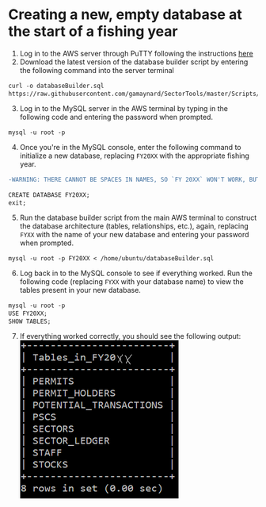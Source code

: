 # Creating a new, empty database at the start of a fishing year

1. Log in to the AWS server through PuTTY following the instructions [here](/Manuals/server_connect.md)
2. Download the latest version of the database builder script by entering the following command into the server terminal

```
curl -o databaseBuilder.sql https://raw.githubusercontent.com/gamaynard/SectorTools/master/Scripts/DatabaseSkeleton.sql
```

3. Log in to the MySQL server in the AWS terminal by typing in the following code and entering the password when prompted.

```
mysql -u root -p
```

4. Once you're in the MySQL console, enter the following command to initialize a new database, replacing `FY20XX` with the appropriate fishing year.
```diff
-WARNING: THERE CANNOT BE SPACES IN NAMES, SO `FY 20XX` WON'T WORK, BUT `FY20XX` WILL
```
```
CREATE DATABASE FY20XX;
exit;
```

5. Run the database builder script from the main AWS terminal to construct the database architecture (tables, relationships, etc.), again, replacing `FYXX` with the name of your new database and entering your password when prompted. 
```
mysql -u root -p FY20XX < /home/ubuntu/databaseBuilder.sql
```

6. Log back in to the MySQL console to see if everything worked. Run the following code (replacing `FYXX` with your database name) to view the tables present in your new database. 
```
mysql -u root -p
USE FY20XX;
SHOW TABLES;
```

7. If everything worked correctly, you should see the following output:
![mysql_init1.PNG](/SupportingFiles/mysql_init1.PNG)
